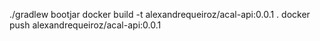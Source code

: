 ./gradlew bootjar
docker build -t alexandrequeiroz/acal-api:0.0.1 .
docker push alexandrequeiroz/acal-api:0.0.1 